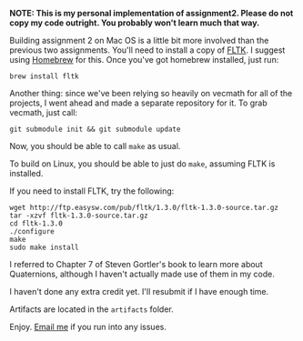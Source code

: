**NOTE: This is my personal implementation of assignment2. Please do not copy 
        my code outright. You probably won't learn much that way.**

Building assignment 2 on Mac OS is a little bit more involved than the previous
two assignments. You'll need to install a copy of [FLTK](http://www.fltk.org/).
I suggest using [Homebrew](http://mxcl.github.com/homebrew/) for this. Once
you've got homebrew installed, just run:
```
brew install fltk
```

Another thing: since we've been relying so heavily on vecmath for all of the
projects, I went ahead and made a separate repository for it. To grab vecmath,
just call:
```
git submodule init && git submodule update
```

Now, you should be able to call `make` as usual.

To build on Linux, you should be able to just do `make`, assuming FLTK is installed.

If you need to install FLTK, try the following:
```
wget http://ftp.easysw.com/pub/fltk/1.3.0/fltk-1.3.0-source.tar.gz
tar -xzvf fltk-1.3.0-source.tar.gz
cd fltk-1.3.0
./configure
make
sudo make install
```

I referred to Chapter 7 of Steven Gortler's book to learn more about Quaternions,
although I haven't actually made use of them in my code.

I haven't done any extra credit yet. I'll resubmit if I have enough time.

Artifacts are located in the `artifacts` folder.

Enjoy. [Email me](ethanis@mit.edu) if you run into any issues.
